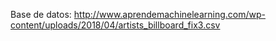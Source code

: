 Base de datos: http://www.aprendemachinelearning.com/wp-content/uploads/2018/04/artists_billboard_fix3.csv
